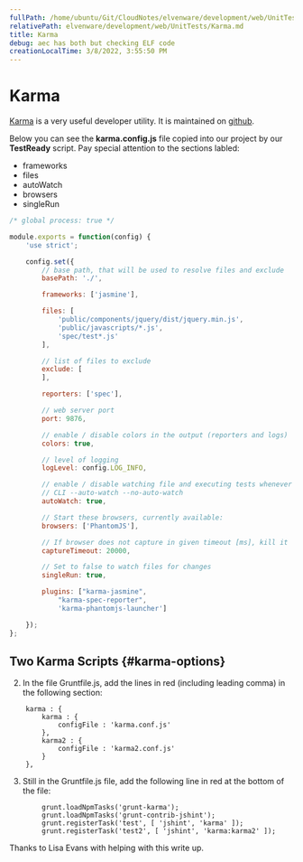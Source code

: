 ```yaml
---
fullPath: /home/ubuntu/Git/CloudNotes/elvenware/development/web/UnitTests/Karma.md
relativePath: elvenware/development/web/UnitTests/Karma.md
title: Karma
debug: aec has both but checking ELF code
creationLocalTime: 3/8/2022, 3:55:50 PM
---
```


<!-- toc -->
<!-- tocstop -->

# Karma

[Karma][karmaHome] is a very useful developer utility. It is maintained on [github][gitkarma].

Below you can see the **karma.config.js** file copied into our project by our **TestReady** script. Pay special attention to the sections labled:

* frameworks
* files
* autoWatch
* browsers
* singleRun



```javascript
/* global process: true */

module.exports = function(config) {
    'use strict';

    config.set({
        // base path, that will be used to resolve files and exclude
        basePath: './',

        frameworks: ['jasmine'],

        files: [
            'public/components/jquery/dist/jquery.min.js',
            'public/javascripts/*.js',
            'spec/test*.js'
        ],

        // list of files to exclude
        exclude: [
        ],

        reporters: ['spec'],

        // web server port
        port: 9876,

        // enable / disable colors in the output (reporters and logs)
        colors: true,

        // level of logging
        logLevel: config.LOG_INFO,

        // enable / disable watching file and executing tests whenever any file changes
        // CLI --auto-watch --no-auto-watch
        autoWatch: true,

        // Start these browsers, currently available:
        browsers: ['PhantomJS'],

        // If browser does not capture in given timeout [ms], kill it
        captureTimeout: 20000,

        // Set to false to watch files for changes
        singleRun: true,

        plugins: ["karma-jasmine",
            "karma-spec-reporter",
            'karma-phantomjs-launcher']

    });
};
```

[karmaHome]: http://karma-runner.github.io/0.13/index.html
[gitkarma]: https://github.com/karma-runner/karma

## Two Karma Scripts {#karma-options}

2) In the file Gruntfile.js, add the lines in red (including leading comma) in the following section:

```
    karma : {
        karma : {
            configFile : 'karma.conf.js'
        },
        karma2 : {
            configFile : 'karma2.conf.js'
        }
    },
```


3) Still in the Gruntfile.js file, add the following line in red at the bottom of the file:

```
        grunt.loadNpmTasks('grunt-karma');
        grunt.loadNpmTasks('grunt-contrib-jshint');
        grunt.registerTask('test', [ 'jshint', 'karma' ]);
        grunt.registerTask('test2', [ 'jshint', 'karma:karma2' ]);
```

Thanks to Lisa Evans with helping with this write up.


